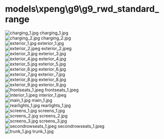 <h1>models\xpeng\g9\g9_rwd_standard_range</h1>
<div class="container text-center">
<div class="row">
<div class="col col-lg-2 col-6">
<img src="https://media.evkx.net/multimedia/models/xpeng/g9/g9_rwd_standard_range/charging_1_xst.jpg" class="img-thumbnail" alt="charging_1.jpg">
charging_1.jpg
</div>
<div class="col col-lg-2 col-6">
<img src="https://media.evkx.net/multimedia/models/xpeng/g9/g9_rwd_standard_range/charging_2_xst.jpg" class="img-thumbnail" alt="charging_2.jpg">
charging_2.jpg
</div>
<div class="col col-lg-2 col-6">
<img src="https://media.evkx.net/multimedia/models/xpeng/g9/g9_rwd_standard_range/exterior_1_xst.jpg" class="img-thumbnail" alt="exterior_1.jpg">
exterior_1.jpg
</div>
<div class="col col-lg-2 col-6">
<img src="https://media.evkx.net/multimedia/models/xpeng/g9/g9_rwd_standard_range/exterior_2_xst.jpeg" class="img-thumbnail" alt="exterior_2.jpeg">
exterior_2.jpeg
</div>
<div class="col col-lg-2 col-6">
<img src="https://media.evkx.net/multimedia/models/xpeng/g9/g9_rwd_standard_range/exterior_3_xst.jpg" class="img-thumbnail" alt="exterior_3.jpg">
exterior_3.jpg
</div>
<div class="col col-lg-2 col-6">
<img src="https://media.evkx.net/multimedia/models/xpeng/g9/g9_rwd_standard_range/exterior_4_xst.jpg" class="img-thumbnail" alt="exterior_4.jpg">
exterior_4.jpg
</div>
<div class="col col-lg-2 col-6">
<img src="https://media.evkx.net/multimedia/models/xpeng/g9/g9_rwd_standard_range/exterior_5_xst.jpg" class="img-thumbnail" alt="exterior_5.jpg">
exterior_5.jpg
</div>
<div class="col col-lg-2 col-6">
<img src="https://media.evkx.net/multimedia/models/xpeng/g9/g9_rwd_standard_range/exterior_6_xst.jpg" class="img-thumbnail" alt="exterior_6.jpg">
exterior_6.jpg
</div>
<div class="col col-lg-2 col-6">
<img src="https://media.evkx.net/multimedia/models/xpeng/g9/g9_rwd_standard_range/exterior_7_xst.jpg" class="img-thumbnail" alt="exterior_7.jpg">
exterior_7.jpg
</div>
<div class="col col-lg-2 col-6">
<img src="https://media.evkx.net/multimedia/models/xpeng/g9/g9_rwd_standard_range/exterior_8_xst.jpg" class="img-thumbnail" alt="exterior_8.jpg">
exterior_8.jpg
</div>
<div class="col col-lg-2 col-6">
<img src="https://media.evkx.net/multimedia/models/xpeng/g9/g9_rwd_standard_range/exterior_9_xst.jpg" class="img-thumbnail" alt="exterior_9.jpg">
exterior_9.jpg
</div>
<div class="col col-lg-2 col-6">
<img src="https://media.evkx.net/multimedia/models/xpeng/g9/g9_rwd_standard_range/frontseats_1_xst.jpeg" class="img-thumbnail" alt="frontseats_1.jpeg">
frontseats_1.jpeg
</div>
<div class="col col-lg-2 col-6">
<img src="https://media.evkx.net/multimedia/models/xpeng/g9/g9_rwd_standard_range/interior_1_xst.jpeg" class="img-thumbnail" alt="interior_1.jpeg">
interior_1.jpeg
</div>
<div class="col col-lg-2 col-6">
<img src="https://media.evkx.net/multimedia/models/xpeng/g9/g9_rwd_standard_range/main_1_xst.jpg" class="img-thumbnail" alt="main_1.jpg">
main_1.jpg
</div>
<div class="col col-lg-2 col-6">
<img src="https://media.evkx.net/multimedia/models/xpeng/g9/g9_rwd_standard_range/rearlights_1_xst.jpg" class="img-thumbnail" alt="rearlights_1.jpg">
rearlights_1.jpg
</div>
<div class="col col-lg-2 col-6">
<img src="https://media.evkx.net/multimedia/models/xpeng/g9/g9_rwd_standard_range/screens_1_xst.jpg" class="img-thumbnail" alt="screens_1.jpg">
screens_1.jpg
</div>
<div class="col col-lg-2 col-6">
<img src="https://media.evkx.net/multimedia/models/xpeng/g9/g9_rwd_standard_range/screens_2_xst.jpg" class="img-thumbnail" alt="screens_2.jpg">
screens_2.jpg
</div>
<div class="col col-lg-2 col-6">
<img src="https://media.evkx.net/multimedia/models/xpeng/g9/g9_rwd_standard_range/screens_3_xst.jpg" class="img-thumbnail" alt="screens_3.jpg">
screens_3.jpg
</div>
<div class="col col-lg-2 col-6">
<img src="https://media.evkx.net/multimedia/models/xpeng/g9/g9_rwd_standard_range/secondrowseats_1_xst.jpeg" class="img-thumbnail" alt="secondrowseats_1.jpeg">
secondrowseats_1.jpeg
</div>
<div class="col col-lg-2 col-6">
<img src="https://media.evkx.net/multimedia/models/xpeng/g9/g9_rwd_standard_range/trunk_1_xst.jpg" class="img-thumbnail" alt="trunk_1.jpg">
trunk_1.jpg
</div>
</div>
</div>
